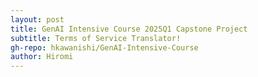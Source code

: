 ```yaml
---
layout: post
title: GenAI Intensive Course 2025Q1 Capstone Project
subtitle: Terms of Service Translator!
gh-repo: hkawanishi/GenAI-Intensive-Course
author: Hiromi
---
```


